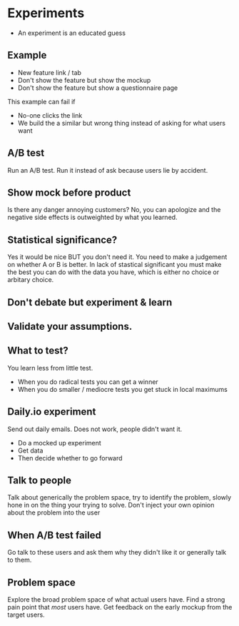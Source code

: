 # Experiments

 - An experiment is an educated guess

## Example

 - New feature link / tab
 - Don't show the feature but show the mockup
 - Don't show the feature but show a questionnaire page

This example can fail if

 - No-one clicks the link
 - We build the a similar but wrong thing instead of asking for what users want

## A/B test

Run an A/B test. Run it instead of ask because users lie by accident.

## Show mock before product

Is there any danger annoying customers? No, you can apologize and the negative side effects is outweighted by what you learned.

## Statistical significance?

Yes it would be nice BUT you don't need it. You need to make a judgement on whether A or B is better. In lack of stastical significant you must make the best you can do with the data you have, which is either no choice or arbitary choice.

## Don't debate but experiment & learn

## Validate your assumptions. 

## What to test?

You learn less from little test.

 - When you do radical tests you can get a winner
 - When you do smaller / mediocre tests you get stuck in local maximums

## Daily.io experiment

Send out daily emails. Does not work, people didn't want it. 

 - Do a mocked up experiment
 - Get data
 - Then decide whether to go forward

## Talk to people

Talk about generically the problem space, try to identify the problem, slowly hone in on the thing your trying to solve. Don't inject your own opinion about the problem into the user

## When A/B test failed

Go talk to these users and ask them why they didn't like it or generally talk to them.

## Problem space

Explore the broad problem space of what actual users have. Find a strong pain point that _most_ users have. Get feedback on the early mockup from the target users.